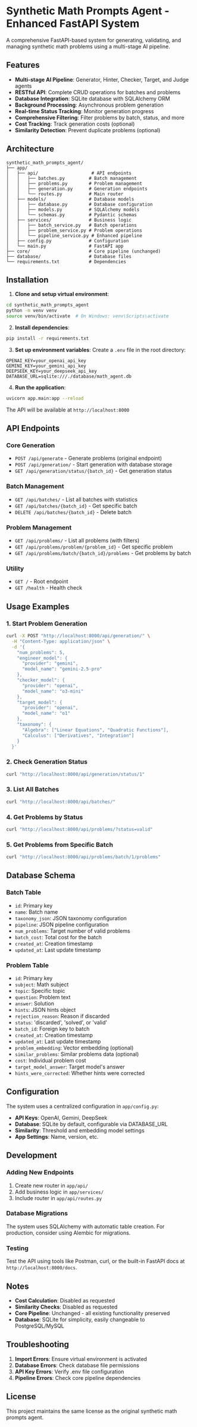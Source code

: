 # Synthetic Math Prompts Agent - Enhanced FastAPI System

A comprehensive FastAPI-based system for generating, validating, and managing synthetic math problems using a multi-stage AI pipeline.

## Features

- **Multi-stage AI Pipeline**: Generator, Hinter, Checker, Target, and Judge agents
- **RESTful API**: Complete CRUD operations for batches and problems
- **Database Integration**: SQLite database with SQLAlchemy ORM
- **Background Processing**: Asynchronous problem generation
- **Real-time Status Tracking**: Monitor generation progress
- **Comprehensive Filtering**: Filter problems by batch, status, and more
- **Cost Tracking**: Track generation costs (optional)
- **Similarity Detection**: Prevent duplicate problems (optional)

## Architecture

```
synthetic_math_prompts_agent/
├── app/
│   ├── api/                    # API endpoints
│   │   ├── batches.py         # Batch management
│   │   ├── problems.py        # Problem management
│   │   ├── generation.py      # Generation endpoints
│   │   └── routes.py          # Main router
│   ├── models/                # Database models
│   │   ├── database.py        # Database configuration
│   │   ├── models.py          # SQLAlchemy models
│   │   └── schemas.py         # Pydantic schemas
│   ├── services/              # Business logic
│   │   ├── batch_service.py   # Batch operations
│   │   ├── problem_service.py # Problem operations
│   │   └── pipeline_service.py # Enhanced pipeline
│   ├── config.py              # Configuration
│   └── main.py                # FastAPI app
├── core/                      # Core pipeline (unchanged)
├── database/                  # Database files
└── requirements.txt           # Dependencies
```

## Installation

1. **Clone and setup virtual environment**:
```bash
cd synthetic_math_prompts_agent
python -m venv venv
source venv/bin/activate  # On Windows: venv\Scripts\activate
```

2. **Install dependencies**:
```bash
pip install -r requirements.txt
```

3. **Set up environment variables**:
Create a `.env` file in the root directory:
```env
OPENAI_KEY=your_openai_api_key
GEMINI_KEY=your_gemini_api_key
DEEPSEEK_KEY=your_deepseek_api_key
DATABASE_URL=sqlite:///./database/math_agent.db
```

4. **Run the application**:
```bash
uvicorn app.main:app --reload
```

The API will be available at `http://localhost:8000`

## API Endpoints

### Core Generation
- `POST /api/generate` - Generate problems (original endpoint)
- `POST /api/generation/` - Start generation with database storage
- `GET /api/generation/status/{batch_id}` - Get generation status

### Batch Management
- `GET /api/batches/` - List all batches with statistics
- `GET /api/batches/{batch_id}` - Get specific batch
- `DELETE /api/batches/{batch_id}` - Delete batch

### Problem Management
- `GET /api/problems/` - List all problems (with filters)
- `GET /api/problems/problem/{problem_id}` - Get specific problem
- `GET /api/problems/batch/{batch_id}/problems` - Get problems by batch

### Utility
- `GET /` - Root endpoint
- `GET /health` - Health check

## Usage Examples

### 1. Start Problem Generation

```bash
curl -X POST "http://localhost:8000/api/generation/" \
  -H "Content-Type: application/json" \
  -d '{
    "num_problems": 5,
    "engineer_model": {
      "provider": "gemini",
      "model_name": "gemini-2.5-pro"
    },
    "checker_model": {
      "provider": "openai",
      "model_name": "o3-mini"
    },
    "target_model": {
      "provider": "openai",
      "model_name": "o1"
    },
    "taxonomy": {
      "Algebra": ["Linear Equations", "Quadratic Functions"],
      "Calculus": ["Derivatives", "Integration"]
    }
  }'
```

### 2. Check Generation Status

```bash
curl "http://localhost:8000/api/generation/status/1"
```

### 3. List All Batches

```bash
curl "http://localhost:8000/api/batches/"
```

### 4. Get Problems by Status

```bash
curl "http://localhost:8000/api/problems/?status=valid"
```

### 5. Get Problems from Specific Batch

```bash
curl "http://localhost:8000/api/problems/batch/1/problems"
```

## Database Schema

### Batch Table
- `id`: Primary key
- `name`: Batch name
- `taxonomy_json`: JSON taxonomy configuration
- `pipeline`: JSON pipeline configuration
- `num_problems`: Target number of valid problems
- `batch_cost`: Total cost for the batch
- `created_at`: Creation timestamp
- `updated_at`: Last update timestamp

### Problem Table
- `id`: Primary key
- `subject`: Math subject
- `topic`: Specific topic
- `question`: Problem text
- `answer`: Solution
- `hints`: JSON hints object
- `rejection_reason`: Reason if discarded
- `status`: 'discarded', 'solved', or 'valid'
- `batch_id`: Foreign key to batch
- `created_at`: Creation timestamp
- `updated_at`: Last update timestamp
- `problem_embedding`: Vector embedding (optional)
- `similar_problems`: Similar problems data (optional)
- `cost`: Individual problem cost
- `target_model_answer`: Target model's answer
- `hints_were_corrected`: Whether hints were corrected

## Configuration

The system uses a centralized configuration in `app/config.py`:

- **API Keys**: OpenAI, Gemini, DeepSeek
- **Database**: SQLite by default, configurable via DATABASE_URL
- **Similarity**: Threshold and embedding model settings
- **App Settings**: Name, version, etc.

## Development

### Adding New Endpoints

1. Create new router in `app/api/`
2. Add business logic in `app/services/`
3. Include router in `app/api/routes.py`

### Database Migrations

The system uses SQLAlchemy with automatic table creation. For production, consider using Alembic for migrations.

### Testing

Test the API using tools like Postman, curl, or the built-in FastAPI docs at `http://localhost:8000/docs`.

## Notes

- **Cost Calculation**: Disabled as requested
- **Similarity Checks**: Disabled as requested
- **Core Pipeline**: Unchanged - all existing functionality preserved
- **Database**: SQLite for simplicity, easily changeable to PostgreSQL/MySQL

## Troubleshooting

1. **Import Errors**: Ensure virtual environment is activated
2. **Database Errors**: Check database file permissions
3. **API Key Errors**: Verify .env file configuration
4. **Pipeline Errors**: Check core pipeline dependencies

## License

This project maintains the same license as the original synthetic math prompts agent. 